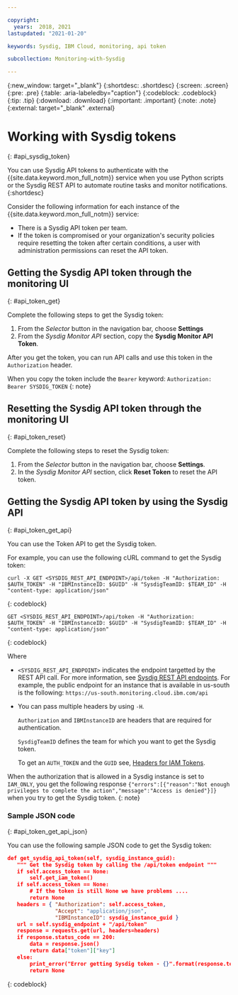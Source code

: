 ```yaml
---

copyright:
  years:  2018, 2021
lastupdated: "2021-01-20"

keywords: Sysdig, IBM Cloud, monitoring, api token

subcollection: Monitoring-with-Sysdig

---
```


{:new_window: target="_blank"}
{:shortdesc: .shortdesc}
{:screen: .screen}
{:pre: .pre}
{:table: .aria-labeledby="caption"}
{:codeblock: .codeblock}
{:tip: .tip}
{:download: .download}
{:important: .important}
{:note: .note}
{:external: target="_blank" .external}


# Working with Sysdig tokens
{: #api_sysdig_token}

You can use Sysdig API tokens to authenticate with the {{site.data.keyword.mon_full_notm}} service when you use Python scripts or the Sysdig REST API to automate routine tasks and monitor notifications. 
{:shortdesc}

Consider the following information for each instance of the {{site.data.keyword.mon_full_notm}} service:

* There is a Sysdig API token per team.
* If the token is compromised or your organization's security policies require resetting the token after certain conditions, a user with administration permissions can reset the API token.


## Getting the Sysdig API token through the monitoring UI
{: #api_token_get}

Complete the following steps to get the Sysdig token:

1. From the *Selector* button in the navigation bar, choose **Settings**
2. From the *Sysdig Monitor API* section, copy the **Sysdig Monitor API Token**.

After you get the token, you can run API calls and use this token in the `Authorization` header. 

When you copy the token include the `Bearer` keyword: `Authorization: Bearer SYSDIG_TOKEN`
{: note}


## Resetting the Sysdig API token through the monitoring UI
{: #api_token_reset}

Complete the following steps to reset the Sysdig token:

1. From the *Selector* button in the navigation bar, choose **Settings**.
2. In the *Sysdig Monitor API* section, click **Reset Token** to reset the API token.



## Getting the Sysdig API token by using the Sysdig API
{: #api_token_get_api}

You can use the Token API to get the Sysdig token.

For example, you can use the following cURL command to get the Sysdig token:

```shell
curl -X GET <SYSDIG_REST_API_ENDPOINT>/api/token -H "Authorization: $AUTH_TOKEN" -H "IBMInstanceID: $GUID" -H "SysdigTeamID: $TEAM_ID" -H "content-type: application/json"
```
{: codeblock}


```
GET <SYSDIG_REST_API_ENDPOINT>/api/token -H "Authorization: $AUTH_TOKEN" -H "IBMInstanceID: $GUID" -H "SysdigTeamID: $TEAM_ID" -H "content-type: application/json"
```
{: codeblock}

Where 

* `<SYSDIG_REST_API_ENDPOINT>` indicates the endpoint targetted by the REST API call. For more information, see [Sysdig REST API endpoints](/docs/Monitoring-with-Sysdig?topic=Monitoring-with-Sysdig-endpoints#endpoints_rest_api). For example, the public endpoint for an instance that is available in us-south is the following: `https://us-south.monitoring.cloud.ibm.com/api`

* You can pass multiple headers by using `-H`. 

    `Authorization` and `IBMInstanceID` are headers that are required for authentication. 

    `SysdigTeamID` defines the team for which you want to get the Sysdig token.
    
    To get an `AUTH_TOKEN` and the `GUID` see, [Headers for IAM Tokens](/docs/Monitoring-with-Sysdig?topic=Monitoring-with-Sysdig-mon-curl#mon-curl-headers-iam).


When the authorization that is allowed in a Sysdig instance is set to `IAM_ONLY`, you get the following response `{"errors":[{"reason":"Not enough privileges to complete the action","message":"Access is denied"}]}` when you try to get the Sysdig token.
{: note}


### Sample JSON code
{: #api_token_get_api_json}

You can use the following sample JSON code to get the Sysdig token:

 ```json
def get_sysdig_api_token(self, sysdig_instance_guid):
    """ Get the Sysdig token by calling the /api/token endpoint """
    if self.access_token == None:
        self.get_iam_token()
    if self.access_token == None:
        # If the token is still None we have problems ....
        return None
    headers = { "Authorization": self.access_token,
                "Accept": "application/json",
                "IBMInstanceID": sysdig_instance_guid }
    url = self.sysdig_endpoint + "/api/token"
    response = requests.get(url, headers=headers)
    if response.status_code == 200:
        data = response.json()
        return data["token"]["key"]
    else:
        print_error("Error getting Sysdig token - {}".format(response.text))
        return None
```
{: codeblock}




